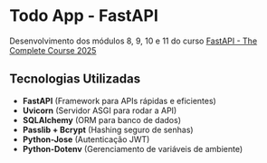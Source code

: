 # Todo App - FastAPI 

Desenvolvimento dos módulos 8, 9, 10 e 11 do curso
[FastAPI - The Complete Course 2025](https://www.udemy.com/course/fastapi-the-complete-course/?utm_source=adwords&utm_medium=udemyads&utm_campaign=Search_DSA_Beta_Prof_la.EN_cc.ROW-English&campaigntype=Search&portfolio=ROW-English&language=EN&product=Course&test=&audience=DSA&topic=&priority=Beta&utm_content=deal4584&utm_term=_._ag_162511579404_._ad_696197165418_._kw__._de_c_._dm__._pl__._ti_dsa-1677053911088_._li_9101175_._pd__._&matchtype=&gad_source=1&gclid=EAIaIQobChMIi5nYouCZiwMVhFVIAB20kw8TEAAYASAAEgJiTvD_BwE&couponCode=2021PM25)


## Tecnologias Utilizadas
- **FastAPI** (Framework para APIs rápidas e eficientes)
- **Uvicorn** (Servidor ASGI para rodar a API)
- **SQLAlchemy** (ORM para banco de dados)
- **Passlib + Bcrypt** (Hashing seguro de senhas)
- **Python-Jose** (Autenticação JWT)
- **Python-Dotenv** (Gerenciamento de variáveis de ambiente)